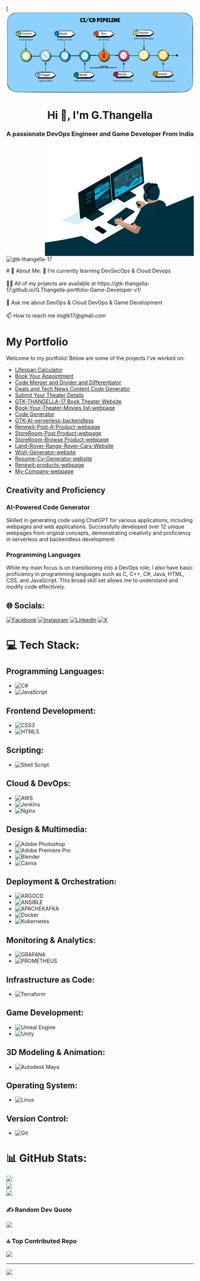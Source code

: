 [![MasterHead](https://github.com/GTK-THANGELLA-17/GTK-THANGELLA-17/blob/main/Devops%20gif%204.gif)
<h1 align="center">Hi 👋, I'm G.Thangella</h1>
<h3 align="center">A passionate DevOps Engineer and Game Developer From India</h3>
<img align="right" alt="Coding" width="400" src="https://github.com/GTK-THANGELLA-17/GTK-THANGELLA-17/blob/main/Devops%20Gif%20Image%202.gif">
<p align="left"> <img src="https://komarev.com/ghpvc/?username=gtk-thangella-17&label=Profile%20views&color=0e75b6&style=flat" alt="gtk-thangella-17" /> </p>
# 💫 About Me:
🌱 I’m currently learning DevSecOps & Cloud Devops<br><br>👨‍💻 All of my projects are available at https://gtk-thangella-17.github.io/G.Thangella-portfolio-Game-Developer-v1/<br><br>💬 Ask me about DevOps & Cloud DevOps & Game Development<br><br>📫 How to reach me imgtk17@gmail.com

# My Portfolio

Welcome to my portfolio! Below are some of the projects I've worked on:

- [Lifespan Calculator](https://gtk-thangella-17.github.io/Lifespan_calculatoe-v1/)
- [Book Your Appointment](https://gtk-thangella-17.github.io/Book-your-Appointment/)
- [Code Merger and Divider and Differentiator](https://gtk-thangella-17.github.io/code-merger-and-divider-v1/)
- [Deals and Tech News Content Code Generator](https://gtk-thangella-17.github.io/deals-and-tech-news-content-code-generator-v1/)
- [Submit Your Theater Details](https://gtk-thangella-17.github.io/Submit-Your-Theater-Details-v2/)
- [GTK-THANGELLA-17 Book Theater Website](https://gtk-thangella-17.github.io/GTK-THANGELLA-17-Book-Theater-Website-v1/)
- [Book-Your-Theater-Movies list-webpage](https://gtk-thangella-17.github.io/Book-Your-theater-Movies-List/)
- [Code Generator](https://gtk-thangella-17.github.io/code-generator-v1/)
- [GTK-AI-serverless-backendless](https://gtk-thangella-17.github.io/GTK-AI-serverless-backendless/)
- [Renewit-Post-A-Product-webpage](https://gtk-thangella-17.github.io/Renewit-Post-A-Product-webpage/)
- [StoreRoom-Post Product-webpage](https://gtk-thangella-17.github.io/StoreRoom-post-Product-Website/)
- [StoreRoom-Browse Product-webpage](https://gtk-thangella-17.github.io/StoreRoom-Products-Website/)
- [Land-Rover-Range-Rover-Cars-Website](https://gtk-thangella-17.github.io/Land-Rover-Range-Rover-Cars-Website/)
- [Wish-Generator-website](https://gtk-thangella-17.github.io/Wish-Generator-website/)
- [Resume-Cv-Generator-website](https://gtk-thangella-17.github.io/Resume-CV-Generator/)
- [Renewit-products-webpage](https://gtk-thangella-17.github.io/Renewit-products-webpage/)
- [My-Company-webpage](https://gtk-thangella-17.github.io/My-Company-webpage/)

## Creativity and Proficiency

### AI-Powered Code Generator

Skilled in generating code using ChatGPT for various applications, including webpages and web applications. Successfully developed over 12 unique webpages from original concepts, demonstrating creativity and proficiency in serverless and backendless development.

### Programming Languages

While my main focus is on transitioning into a DevOps role, I also have basic proficiency in programming languages such as C, C++, C#, Java, HTML, CSS, and JavaScript. This broad skill set allows me to understand and modify code effectively.


## 🌐 Socials:
[![Facebook](https://img.shields.io/badge/Facebook-%231877F2.svg?logo=Facebook&logoColor=white)](https://facebook.com/https://www.facebook.com/share/GUfLXH1Ys147Lt1t/?mibextid=qi2Omg) [![Instagram](https://img.shields.io/badge/Instagram-%23E4405F.svg?logo=Instagram&logoColor=white)](https://instagram.com/https://www.instagram.com/g_thangella_k?utm_source=qr&igsh=aWczdnVtaDR1N280) [![LinkedIn](https://img.shields.io/badge/LinkedIn-%230077B5.svg?logo=linkedin&logoColor=white)](https://linkedin.com/in/https://www.linkedin.com/in/gthangella?utm_source=share&utm_campaign=share_via&utm_content=profile&utm_medium=android_app) [![X](https://img.shields.io/badge/X-black.svg?logo=X&logoColor=white)](https://x.com/https://x.com/Gtk947?t=a9kV2N4fLdbSzMnTENIsXw&s=08) 

# 💻 Tech Stack:

## Programming Languages:
- ![C#](https://img.shields.io/badge/c%23-%23239120.svg?style=for-the-badge&logo=csharp&logoColor=white)
- ![JavaScript](https://img.shields.io/badge/javascript-%23323330.svg?style=for-the-badge&logo=javascript&logoColor=%23F7DF1E)

## Frontend Development:
- ![CSS3](https://img.shields.io/badge/css3-%231572B6.svg?style=for-the-badge&logo=css3&logoColor=white)
- ![HTML5](https://img.shields.io/badge/html5-%23E34F26.svg?style=for-the-badge&logo=html5&logoColor=white)

## Scripting:
- ![Shell Script](https://img.shields.io/badge/shell_script-%23121011.svg?style=for-the-badge&logo=gnu-bash&logoColor=white)

## Cloud & DevOps:
- ![AWS](https://img.shields.io/badge/AWS-%23FF9900.svg?style=for-the-badge&logo=amazon-aws&logoColor=white)
- ![Jenkins](https://img.shields.io/badge/jenkins-%232C5263.svg?style=for-the-badge&logo=jenkins&logoColor=white)
- ![Nginx](https://img.shields.io/badge/nginx-%23009639.svg?style=for-the-badge&logo=nginx&logoColor=white)

## Design & Multimedia:
- ![Adobe Photoshop](https://img.shields.io/badge/adobe%20photoshop-%2331A8FF.svg?style=for-the-badge&logo=adobe%20photoshop&logoColor=white)
- ![Adobe Premiere Pro](https://img.shields.io/badge/Adobe%20Premiere%20Pro-9999FF.svg?style=for-the-badge&logo=Adobe%20Premiere%20Pro&logoColor=white)
- ![Blender](https://img.shields.io/badge/blender-%23F5792A.svg?style=for-the-badge&logo=blender&logoColor=white)
- ![Canva](https://img.shields.io/badge/Canva-%2300C4CC.svg?style=for-the-badge&logo=Canva&logoColor=white)

## Deployment & Orchestration:
- ![ARGOCD](https://img.shields.io/badge/argo-EF7B4D.svg?style=for-the-badge&logo=argo&logoColor=white&color=%23EF7B4D)
- ![ANSIBLE](https://img.shields.io/badge/ansible-%231A1918.svg?style=for-the-badge&logo=ansible&logoColor=white)
- ![APACHEKAFKA](https://img.shields.io/badge/apachekafka-231F20.svg?style=for-the-badge&logo=apachekafka&logoColor=white&color=%23231F20)
- ![Docker](https://img.shields.io/badge/docker-%230db7ed.svg?style=for-the-badge&logo=docker&logoColor=white)
- ![Kubernetes](https://img.shields.io/badge/kubernetes-%23326ce5.svg?style=for-the-badge&logo=kubernetes&logoColor=white)

## Monitoring & Analytics:
- ![GRAFANA](https://img.shields.io/badge/grafana-F46800.svg?style=for-the-badge&logo=grafana&logoColor=white&color=%23F46800)
- ![PROMETHEUS](https://img.shields.io/badge/prometheus-E6522C.svg?style=for-the-badge&logo=prometheus&logoColor=white&color=%23E6522C)

## Infrastructure as Code:
- ![Terraform](https://img.shields.io/badge/terraform-%235835CC.svg?style=for-the-badge&logo=terraform&logoColor=white)

## Game Development:
- ![Unreal Engine](https://img.shields.io/badge/Unreal%20Engine-%23313131.svg?style=for-the-badge&logo=unreal-engine&logoColor=white)
- ![Unity](https://img.shields.io/badge/Unity-000000?style=for-the-badge&logo=unity&logoColor=white)

## 3D Modeling & Animation:
- ![Autodesk Maya](https://img.shields.io/badge/Autodesk%20Maya-%23006DB7.svg?style=for-the-badge&logo=autodesk&logoColor=white)

## Operating System:
- ![Linux](https://img.shields.io/badge/Linux-FCC624?style=for-the-badge&logo=linux&logoColor=black)

## Version Control:
- ![Git](https://img.shields.io/badge/Git-F05032?style=for-the-badge&logo=git&logoColor=white)

# 📊 GitHub Stats:
![](https://github-readme-stats.vercel.app/api?username=GTK-THANGELLA-17&theme=dark&hide_border=false&include_all_commits=true&count_private=true)<br/>
![](https://github-readme-streak-stats.herokuapp.com/?user=GTK-THANGELLA-17&theme=dark&hide_border=false)<br/>
![](https://github-readme-stats.vercel.app/api/top-langs/?username=GTK-THANGELLA-17&theme=dark&hide_border=false&include_all_commits=true&count_private=true&layout=compact)

### ✍️ Random Dev Quote
![](https://quotes-github-readme.vercel.app/api?type=horizontal&theme=dark)

### 🔝 Top Contributed Repo
![](https://github-contributor-stats.vercel.app/api?username=GTK-THANGELLA-17&limit=5&theme=dark&combine_all_yearly_contributions=true)

---
[![](https://visitcount.itsvg.in/api?id=GTK-THANGELLA-17&icon=0&color=0)](https://visitcount.itsvg.in)

<!-- Proudly created with GPRM ( https://gprm.itsvg.in ) -->
